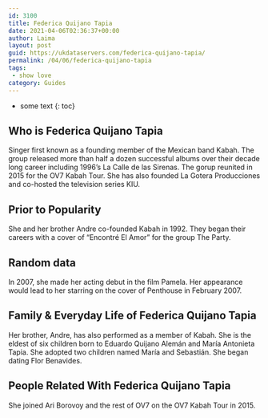 ```yaml
---
id: 3100
title: Federica Quijano Tapia
date: 2021-04-06T02:36:37+00:00
author: Laima
layout: post
guid: https://ukdataservers.com/federica-quijano-tapia/
permalink: /04/06/federica-quijano-tapia
tags:
 - show love
category: Guides
---
```


* some text
{: toc}


## Who is Federica Quijano Tapia
                  
                  
                  
Singer first known as a founding member of the Mexican band Kabah. The group released more than half a dozen successful albums over their decade long career including 1996&#8217;s La Calle de las Sirenas. The gorup reunited in 2015 for the OV7 Kabah Tour. She has also founded La Gotera Producciones and co-hosted the television series KIU. 
                  
              
            
              
            
                
                
                
## Prior to Popularity
                  
                  
                  
She and her brother Andre co-founded Kabah in 1992. They began their careers with a cover of &#8220;Encontré El Amor&#8221; for the group The Party. 
                  
              
            
              
            
                
                
                
## Random data
                  
                  
                  
In 2007, she made her acting debut in the film Pamela. Her appearance would lead to her starring on the cover of Penthouse in February 2007. 
                  
              
            
              
            
                
                
                
## Family & Everyday Life of Federica Quijano Tapia
                  
                  
                  
Her brother, Andre, has also performed as a member of Kabah. She is the eldest of six children born to Eduardo Quijano Alemán and María Antonieta Tapia. She adopted two children named María and Sebastián. She began dating Flor Benavides. 
                  
              
            
              
            
                
                
                
## People Related With Federica Quijano Tapia
                  
                  
                  
She joined Ari Borovoy and the rest of OV7 on the OV7 Kabah Tour in 2015. 
                  
              
            
              
            
                
              
            
              
              
            
            
              
            
          
          
          